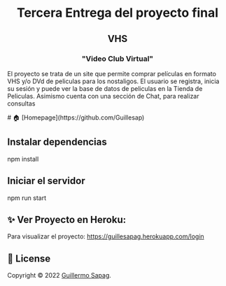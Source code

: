 <h1 align="center">Tercera Entrega del proyecto final</h1>
<h2 align="center">VHS</h2>
<h3 align="center">"Video Club Virtual"</h3>
<p>El proyecto se trata de un site que permite comprar películas en formato VHS y/o DVd de peliculas para los nostaligos. El usuario se registra, inicia su sesión y puede ver la base de datos de peliculas en la Tienda de Peliculas. Asimismo cuenta con una sección de Chat, para realizar consultas 
</p>
# 🏠 [Homepage](https://github.com/Guillesap)

## Instalar dependencias
npm install

## Iniciar el servidor
npm run start

## ✨ Ver Proyecto en Heroku:
Para visualizar el proyecto:
https://guillesapag.herokuapp.com/login


## 📝 License

Copyright © 2022 [Guillermo Sapag](https://vhsvideoclub.netlify.app/).
